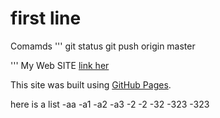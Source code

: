 ﻿# first line

Comamds 
'''
git status 
git push origin master

'''
My Web SITE [link her ](http://ynet.co.il)

This site was built using [GitHub Pages](https://pages.github.com/).


here is a list 
-aa
  -a1
  -a2
 -a3
-2
 -2
 -32
  -323
    -323
 
